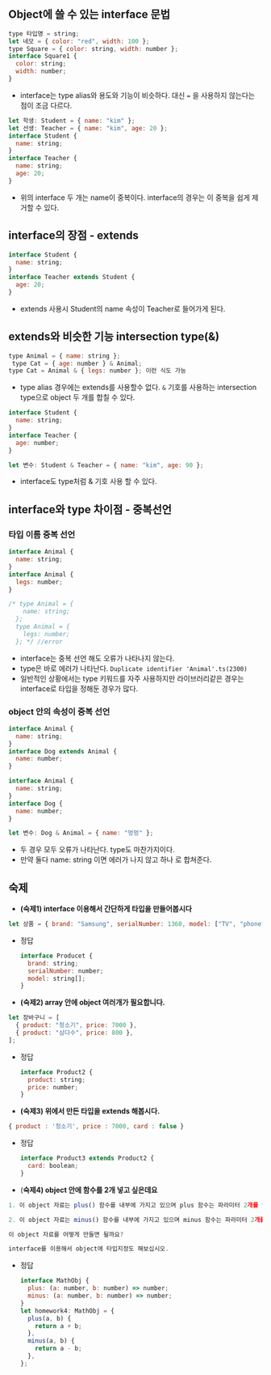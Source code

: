 ## Object에 쓸 수 있는 interface 문법

```jsx
type 타입명 = string;
let 네모 = { color: "red", width: 100 };
type Square = { color: string, width: number };
interface Square1 {
  color: string;
  width: number;
}
```

- interface는 type alias와 용도와 기능이 비슷하다. 대신 `=` 을 사용하지 않는다는 점이 조금 다르다.

```jsx
let 학생: Student = { name: "kim" };
let 선생: Teacher = { name: "kim", age: 20 };
interface Student {
  name: string;
}
interface Teacher {
  name: string;
  age: 20;
}
```

- 위의 interface 두 개는 name이 중복이다. interface의 경우는 이 중복을 쉽게 제거할 수 있다.

## interface의 장점 - extends

```jsx
interface Student {
  name: string;
}
interface Teacher extends Student {
  age: 20;
}
```

- extends 사용시 Student의 name 속성이 Teacher로 들어가게 된다.

## extends와 비슷한 기능 intersection type(&)

```jsx
type Animal = { name: string };
 type Cat = { age: number } & Animal;
type Cat = Animal & { legs: number }; 이런 식도 가능
```

- type alias 경우에는 extends를 사용할수 없다. `&` 기호를 사용하는 intersection type으로 object 두 개를 합칠 수 있다.

```jsx
interface Student {
  name: string;
}
interface Teacher {
  age: number;
}

let 변수: Student & Teacher = { name: "kim", age: 90 };
```

- interface도 type처럼 & 기호 사용 할 수 있다.

## interface와 type 차이점 - 중복선언

### 타입 이름 중복 선언

```jsx
interface Animal {
  name: string;
}
interface Animal {
  legs: number;
}

/* type Animal = {
    name: string;
  };
  type Animal = {
    legs: number;
  }; */ //error
```

- interface는 중복 선언 해도 오류가 나타나지 않는다.
- type은 바로 에러가 나타난다. `Duplicate identifier 'Animal'.ts(2300)`
- 일반적인 상황에서는 type 키워드를 자주 사용하지만 라이브러리같은 경우는 interface로 타입을 정해둔 경우가 많다.

### object 안의 속성이 중복 선언

```jsx
interface Animal {
  name: string;
}
interface Dog extends Animal {
  name: number;
}
```

```jsx
interface Animal {
  name: string;
}
interface Dog {
  name: number;
}

let 변수: Dog & Animal = { name: "멍멍" };
```

- 두 경우 모두 오류가 나타난다. type도 마찬가지이다.
- 만약 둘다 name: string 이면 에러가 나지 않고 하나 로 합쳐준다.

## 숙제

- **(숙제1) interface 이용해서 간단하게 타입을 만들어봅시다**

```jsx
let 상품 = { brand: "Samsung", serialNumber: 1360, model: ["TV", "phone"] };
```

- 정답
  ```jsx
  interface Producet {
    brand: string;
    serialNumber: number;
    model: string[];
  }
  ```
- **(숙제2) array 안에 object 여러개가 필요합니다.**

```jsx
let 장바구니 = [
  { product: "청소기", price: 7000 },
  { product: "삼다수", price: 800 },
];
```

- 정답
  ```jsx
  interface Product2 {
    product: string;
    price: number;
  }
  ```
- **(숙제3) 위에서 만든 타입을 extends 해봅시다.**

```jsx
{ product : '청소기', price : 7000, card : false }
```

- 정답
  ```jsx
  interface Product3 extends Product2 {
    card: boolean;
  }
  ```
- (**숙제4) object 안에 함수를 2개 넣고 싶은데요**

```jsx
1. 이 object 자료는 plus() 함수를 내부에 가지고 있으며 plus 함수는 파라미터 2개를 입력하면 더해서 return 해줍니다.

2. 이 object 자료는 minus() 함수를 내부에 가지고 있으며 minus 함수는 파라미터 2개를 입력하면 빼서 return 해줍니다.

이 object 자료를 어떻게 만들면 될까요?

interface를 이용해서 object에 타입지정도 해보십시오.
```

- 정답
  ```jsx
  interface MathObj {
    plus: (a: number, b: number) => number;
    minus: (a: number, b: number) => number;
  }
  let homework4: MathObj = {
    plus(a, b) {
      return a + b;
    },
    minus(a, b) {
      return a - b;
    },
  };
  ```
